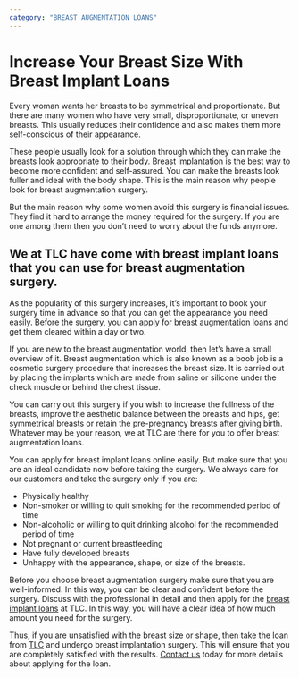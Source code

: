 ```yaml
---
category: "BREAST AUGMENTATION LOANS"
---
```


# Increase Your Breast Size With Breast Implant Loans

Every woman wants her breasts to be symmetrical and proportionate. But there are many women who have very small, disproportionate, or uneven breasts. This usually reduces their confidence and also makes them more self-conscious of their appearance.

These people usually look for a solution through which they can make the breasts look appropriate to their body. Breast implantation is the best way to become more confident and self-assured. You can make the breasts look fuller and ideal with the body shape. This is the main reason why people look for breast augmentation surgery.

But the main reason why some women avoid this surgery is financial issues. They find it hard to arrange the money required for the surgery. If you are one among them then you don’t need to worry about the funds anymore.

## We at TLC have come with breast implant loans that you can use for breast augmentation surgery.

As the popularity of this surgery increases, it’s important to book your surgery time in advance so that you can get the appearance you need easily. Before the surgery, you can apply for [breast augmentation loans](https://tlc.com.au/why-do-you-need-breast-augmentation-loans/) and get them cleared within a day or two.

If you are new to the breast augmentation world, then let’s have a small overview of it. Breast augmentation which is also known as a boob job is a cosmetic surgery procedure that increases the breast size. It is carried out by placing the implants which are made from saline or silicone under the check muscle or behind the chest tissue.

You can carry out this surgery if you wish to increase the fullness of the breasts, improve the aesthetic balance between the breasts and hips, get symmetrical breasts or retain the pre-pregnancy breasts after giving birth. Whatever may be your reason, we at TLC are there for you to offer breast augmentation loans.

You can apply for breast implant loans online easily. But make sure that you are an ideal candidate now before taking the surgery. We always care for our customers and take the surgery only if you are:

- Physically healthy
- Non-smoker or willing to quit smoking for the recommended period of time
- Non-alcoholic or willing to quit drinking alcohol for the recommended period of time
- Not pregnant or current breastfeeding
- Have fully developed breasts
- Unhappy with the appearance, shape, or size of the breasts.

Before you choose breast augmentation surgery make sure that you are well-informed. In this way, you can be clear and confident before the surgery. Discuss with the professional in detail and then apply for the [breast implant loans](https://tlc.com.au/breast-augmentation-loan/) at TLC. In this way, you will have a clear idea of how much amount you need for the surgery.

Thus, if you are unsatisfied with the breast size or shape, then take the loan from [TLC](https://tlc.com.au/) and undergo breast implantation surgery. This will ensure that you are completely satisfied with the results. [Contact us](https://tlc.com.au/contact-us/) today for more details about applying for the loan.

